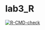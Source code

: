 # lab3_R
<!-- badges: start -->
  [![R-CMD-check](https://github.com/lepzh903/lab3_R/actions/workflows/R-CMD-check.yaml/badge.svg)](https://github.com/lepzh903/lab3_R/actions/workflows/R-CMD-check.yaml)
  <!-- badges: end -->